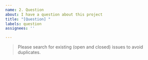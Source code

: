 ```yaml
---
name: 2. Question
about: I have a question about this project
title: "[Question] "
labels: question
assignees: ''

---
```


> Please search for existing (open and closed) issues to avoid duplicates.
